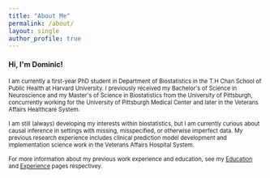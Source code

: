 ```yaml
---
title: "About Me"
permalink: /about/
layout: single
author_profile: true
---
```


#### Hi, I'm Dominic!


<p>
<span style="font-size:0.8em">
	I am currently a first-year PhD student in Department of Biostatistics in the T.H Chan School of Public Health at 	Harvard University. I previously received my Bachelor's of Science in Neuroscience and my Master's of Science in Biostatistics from the University of Pittsburgh, concurrently working for the University of Pittsburgh Medical Center and later in the Veterans Affairs Healthcare System.
</span>
</p>

<p>
<span style="font-size:0.8em">
	I am still (always) developing my interests within biostatistics, but I am currently curious about causal inference in settings with missing, misspecified, or otherwise imperfect data. My previous research experience includes clinical prediction model development and implementation science work in the Veterans Affairs Hospital System.
</span>
</p>

<p>
<span style="font-size:0.8em">
For more information about my previous work experience and education, see my <a href="/education"> Education </a> and <a href="/experience/">Experience</a> pages respectivey.
</span>
</p>

<!---
#### Background
<p>
<span style="font-size:0.8em">
	I received both my Bachelor's of Science in Neuroscience and my Master's of Science in Biostatistics from the University of Pittsburgh. While studying neuroscience, I worked as a data analyst in a lab studying long-term outcomes among individuals with moderate-to-severe traumatic brain injury (TBI), including the development of a prediction model of seizure events following TBI and studies seeking to understand the effects of extracranial injury on suicidal ideation in long-term survivors with TBI.
</span>
</p>


<p>
<span style="font-size:0.8em">
While working as an analyst, I began my master's studies in August 2019 in teh
During my master's in June 2020, I joined the Center for Health Equity Research and Promotion within the Veterans Affairs Healthcare System. Within this role, I worked on the quantitative team to support state-wide implementation of new interventions for healthy aging as well as retrospective studies of utilization and effects of outpatient hospice care in the VA. In December 2020, I graduated with my Master's in Biostatistics, after which I continued my role in the VA until August 2022 when I began my PhD program.
</span>
</p>
--->
